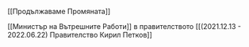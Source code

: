 [[Продължаваме Промяната]]

[[Министър на Вътрешните Работи]] в правителството  [[(2021.12.13 - 2022.06.22) Правителство Кирил Петков]]